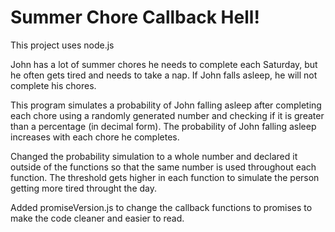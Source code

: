 # Summer Chore Callback Hell!

This project uses node.js

John has a lot of summer chores he needs to complete each Saturday, but he often gets tired and needs to take a nap.
If John falls asleep, he will not complete his chores.

This program simulates a probability of John falling asleep after completing each chore using a randomly generated number and 
checking if it is greater than a percentage (in decimal form). 
The probability of John falling asleep increases with each chore he completes.

Changed the probability simulation to a whole number and declared it outside of the functions so that the same number is used throughout each function. The threshold gets higher in each function to simulate the person getting more tired throught the day.

Added promiseVersion.js to change the callback functions to promises to make the code cleaner and easier to read.
